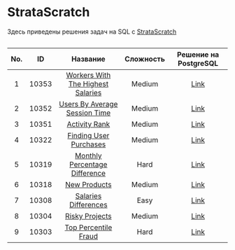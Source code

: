 # StrataScratch
Здесь приведены решения задач на SQL c [StrataScratch](https://www.stratascratch.com)

##
|  No. |  ID  | Название | Сложность | Решение на PostgreSQL | 
|:---:|:---:|:-----:|:----------:|:--------:|
|1|10353|[Workers With The Highest Salaries](https://platform.stratascratch.com/coding/10353-workers-with-the-highest-salaries?code_type=1)|Medium|[Link](https://github.com/sharafutdinov1/StrataScratch/blob/main/sql/10353.sql)|
|2|10352|[Users By Average Session Time](https://platform.stratascratch.com/coding/10352-users-by-avg-session-time?code_type=1)|Medium|[Link](https://github.com/sharafutdinov1/StrataScratch/blob/main/sql/10352.sql)|
|3|10351|[Activity Rank](https://platform.stratascratch.com/coding/10351-activity-rank?code_type=1)|Medium|[Link](https://github.com/sharafutdinov1/StrataScratch/blob/main/sql/10351.sql)|
|4|10322|[Finding User Purchases](https://platform.stratascratch.com/coding/10322-finding-user-purchases?code_type=1)|Medium|[Link](https://github.com/sharafutdinov1/StrataScratch/blob/main/sql/10322.sql)|
|5|10319|[Monthly Percentage Difference](https://platform.stratascratch.com/coding/10319-monthly-percentage-difference?code_type=1)|Hard|[Link](https://github.com/sharafutdinov1/StrataScratch/blob/main/sql/10319.sql)|
|6|10318|[New Products](https://platform.stratascratch.com/coding/10318-new-products?code_type=1)|Medium|[Link](https://github.com/sharafutdinov1/StrataScratch/blob/main/sql/10318.sql)|
|7|10308|[Salaries Differences](https://platform.stratascratch.com/coding/10308-salaries-differences?code_type=1)|Easy|[Link](https://github.com/sharafutdinov1/StrataScratch/blob/main/sql/10308.sql)|
|8|10304|[Risky Projects](https://platform.stratascratch.com/coding/10304-risky-projects?code_type=1)|Medium|[Link](https://github.com/sharafutdinov1/StrataScratch/blob/main/sql/10304.sql)|
|9|10303|[Top Percentile Fraud](https://platform.stratascratch.com/coding/10303-top-percentile-fraud?code_type=1)|Hard|[Link](https://github.com/sharafutdinov1/StrataScratch/blob/main/sql/10303.sql)|
